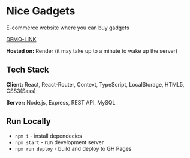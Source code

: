 # Nice Gadgets

E-commerce website where you can buy gadgets

[DEMO-LINK](https://fe-aug22-devstars.github.io/product-catalog-fe/)

**Hosted on:** Render (it may take up to a minute to wake up the server)
## Tech Stack

**Client:** React, React-Router, Context, TypeScript, LocalStorage, HTML5, CSS3(Sass)

**Server:** Node.js, Express, REST API, MySQL


## Run Locally

- `npm i` - install dependecies
- `npm start` - run development server
- `npm run deploy` - build and deploy to GH Pages



